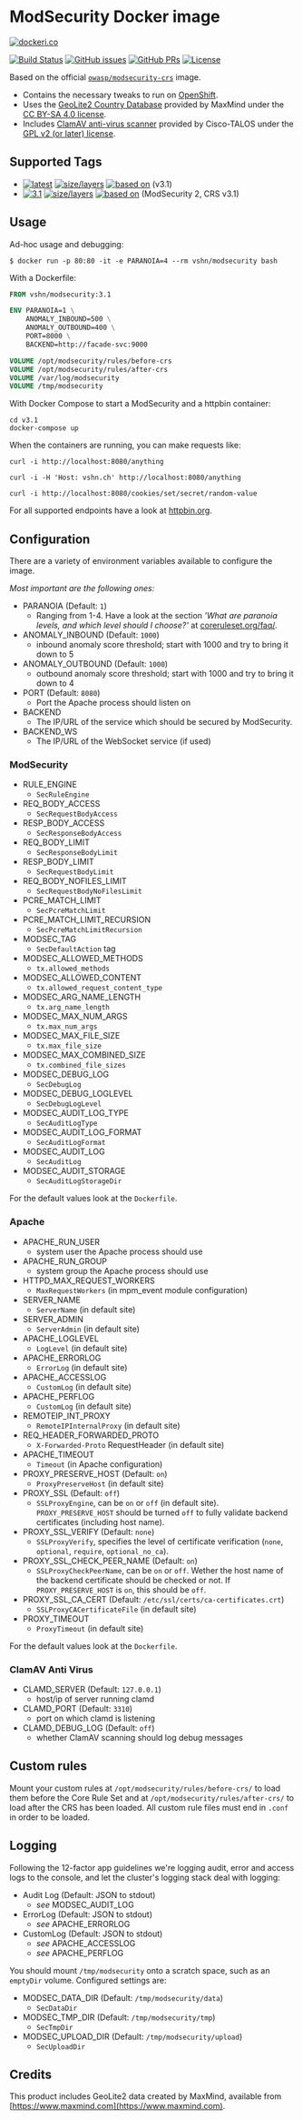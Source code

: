 # ModSecurity Docker image

[![dockeri.co](http://dockeri.co/image/vshn/modsecurity)](https://hub.docker.com/r/vshn/modsecurity/)

[![Build Status](https://img.shields.io/docker/cloud/build/vshn/modsecurity.svg)](https://hub.docker.com/r/vshn/modsecurity/builds
) [![GitHub issues](https://img.shields.io/github/issues-raw/vshn/modsecurity-docker.svg)](https://github.com/vshn/modsecurity-docker/issues
) [![GitHub PRs](https://img.shields.io/github/issues-pr-raw/vshn/modsecurity-docker.svg)](https://github.com/vshn/modsecurity-docker/pulls
) [![License](https://img.shields.io/github/license/vshn/modsecurity-docker.svg)](https://github.com/vshn/modsecurity-docker/blob/master/LICENSE)

Based on the official [`owasp/modsecurity-crs`](https://hub.docker.com/r/owasp/modsecurity-crs) image.

* Contains the necessary tweaks to run on [OpenShift](https://www.openshift.com/).
* Uses the [GeoLite2 Country Database](https://dev.maxmind.com/geoip/geoip2/geolite2/) provided
  by MaxMind under the [CC BY-SA 4.0 license](https://creativecommons.org/licenses/by-sa/4.0/).
* Includes [ClamAV anti-virus scanner](https://www.clamav.net/) provided by Cisco-TALOS under the
  [GPL v2 (or later) license](https://github.com/Cisco-Talos/clamav-devel/blob/master/COPYING).

## Supported Tags

* [![latest](
  https://img.shields.io/badge/latest-blue.svg?colorA=22313f&colorB=4a637b&logo=docker)](
  https://github.com/vshn/modsecurity-docker/blob/master/v3.1/Dockerfile) [![size/layers](
  https://images.microbadger.com/badges/image/vshn/modsecurity:latest.svg)](
  https://microbadger.com/images/vshn/modsecurity:latest) [![based on](
  https://img.shields.io/badge/Git-master-grey.svg?colorA=5a5b5c&colorB=9a9b9c&logo=github)](
  https://github.com/SpiderLabs/owasp-modsecurity-crs/tree/v3.1/dev/util/docker) (v3.1)
* [![3.1](
  https://img.shields.io/badge/3.1-blue.svg?colorA=22313f&colorB=4a637b&logo=docker)](
  https://github.com/vshn/modsecurity-docker/blob/master/v3.1/Dockerfile) [![size/layers](
  https://images.microbadger.com/badges/image/vshn/modsecurity:3.1.svg)](
  https://microbadger.com/images/vshn/modsecurity:3.1) [![based on](
  https://img.shields.io/badge/Git-master-grey.svg?colorA=5a5b5c&colorB=9a9b9c&logo=github)](
  https://github.com/SpiderLabs/owasp-modsecurity-crs/tree/v3.1/dev/util/docker) (ModSecurity 2, CRS v3.1)

## Usage

Ad-hoc usage and debugging:

```console
$ docker run -p 80:80 -it -e PARANOIA=4 --rm vshn/modsecurity bash
```

With a Dockerfile:

```Dockerfile
FROM vshn/modsecurity:3.1

ENV PARANOIA=1 \
    ANOMALY_INBOUND=500 \
    ANOMALY_OUTBOUND=400 \
    PORT=8000 \
    BACKEND=http://facade-svc:9000

VOLUME /opt/modsecurity/rules/before-crs
VOLUME /opt/modsecurity/rules/after-crs
VOLUME /var/log/modsecurity
VOLUME /tmp/modsecurity
```

With Docker Compose to start a ModSecurity and a httpbin container:

```console
cd v3.1
docker-compose up
```

When the containers are running, you can make requests like:
```console
curl -i http://localhost:8080/anything

curl -i -H 'Host: vshn.ch' http://localhost:8080/anything

curl -i http://localhost:8080/cookies/set/secret/random-value
```

For all supported endpoints have a look at [httpbin.org](https://httpbin.org).

## Configuration

There are a variety of environment variables available to configure the image.

*Most important are the following ones:*

* PARANOIA (Default: `1`)
  * Ranging from 1-4. Have a look at the section *'What are paranoia levels, and
    which level should I choose?'* at [coreruleset.org/faq/](https://coreruleset.org/faq/).
* ANOMALY_INBOUND (Default: `1000`)
  * inbound anomaly score threshold; start with 1000 and try to bring it down to 5
* ANOMALY_OUTBOUND (Default: `1000`)
  * outbound anomaly score threshold; start with 1000 and try to bring it down to 4
* PORT (Default: `8080`)
  * Port the Apache process should listen on
* BACKEND
  * The IP/URL of the service which should be secured by ModSecurity.
* BACKEND_WS
  * The IP/URL of the WebSocket service (if used)

### ModSecurity

* RULE_ENGINE
  * `SecRuleEngine`
* REQ_BODY_ACCESS
  * `SecRequestBodyAccess`
* RESP_BODY_ACCESS
  * `SecResponseBodyAccess`
* REQ_BODY_LIMIT
  * `SecResponseBodyLimit`
* RESP_BODY_LIMIT
  * `SecRequestBodyLimit`
* REQ_BODY_NOFILES_LIMIT
  * `SecRequestBodyNoFilesLimit`
* PCRE_MATCH_LIMIT
  * `SecPcreMatchLimit`
* PCRE_MATCH_LIMIT_RECURSION
  * `SecPcreMatchLimitRecursion`
* MODSEC_TAG
  * `SecDefaultAction` tag
* MODSEC_ALLOWED_METHODS
  * `tx.allowed_methods`
* MODSEC_ALLOWED_CONTENT
  * `tx.allowed_request_content_type`
* MODSEC_ARG_NAME_LENGTH
  * `tx.arg_name_length`
* MODSEC_MAX_NUM_ARGS
  * `tx.max_num_args`
* MODSEC_MAX_FILE_SIZE
  * `tx.max_file_size`
* MODSEC_MAX_COMBINED_SIZE
  * `tx.combined_file_sizes`
* MODSEC_DEBUG_LOG
  * `SecDebugLog`
* MODSEC_DEBUG_LOGLEVEL
  * `SecDebugLogLevel`
* MODSEC_AUDIT_LOG_TYPE
  * `SecAuditLogType`
* MODSEC_AUDIT_LOG_FORMAT
  * `SecAuditLogFormat`
* MODSEC_AUDIT_LOG
  * `SecAuditLog`
* MODSEC_AUDIT_STORAGE
  * `SecAuditLogStorageDir`

For the default values look at the `Dockerfile`.

### Apache

* APACHE_RUN_USER
  * system user the Apache process should use
* APACHE_RUN_GROUP
  * system group the Apache process should use
* HTTPD_MAX_REQUEST_WORKERS
  * `MaxRequestWorkers` (in mpm_event module configuration)
* SERVER_NAME
  * `ServerName` (in default site)
* SERVER_ADMIN
  * `ServerAdmin` (in default site)
* APACHE_LOGLEVEL
  * `LogLevel` (in default site)
* APACHE_ERRORLOG
  * `ErrorLog` (in default site)
* APACHE_ACCESSLOG
  * `CustomLog` (in default site)
* APACHE_PERFLOG
  * `CustomLog` (in default site)
* REMOTEIP_INT_PROXY
  * `RemoteIPInternalProxy` (in default site)
* REQ_HEADER_FORWARDED_PROTO
  * `X-Forwarded-Proto` RequestHeader (in default site)
* APACHE_TIMEOUT
  * `Timeout` (in Apache configuration)
* PROXY_PRESERVE_HOST (Default: `on`)
  * `ProxyPreserveHost` (in default site)
* PROXY_SSL (Default: `off`)
  * `SSLProxyEngine`, can be `on` or `off` (in default site). `PROXY_PRESERVE_HOST` should be turned `off` to fully validate backend certificates (including host name).
* PROXY_SSL_VERIFY (Default: `none`)
  * `SSLProxyVerify`, specifies the level of certificate verification (`none`, `optional`, `require`, `optional_no_ca`).
* PROXY_SSL_CHECK_PEER_NAME (Default: `on`)
  * `SSLProxyCheckPeerName`, can be `on` or `off`. Wether the host name of the backend certificate should be checked or not. If `PROXY_PRESERVE_HOST` is `on`, this should be `off`.
* PROXY_SSL_CA_CERT (Default: `/etc/ssl/certs/ca-certificates.crt`)
  * `SSLProxyCACertificateFile` (in default site)
* PROXY_TIMEOUT
  * `ProxyTimeout` (in default site)

For the default values look at the `Dockerfile`.

### ClamAV Anti Virus

* CLAMD_SERVER (Default: `127.0.0.1`)
  * host/ip of server running clamd
* CLAMD_PORT (Default: `3310`)
  * port on which clamd is listening
* CLAMD_DEBUG_LOG (Default: `off`)
  * whether ClamAV scanning should log debug messages

## Custom rules

Mount your custom rules at `/opt/modsecurity/rules/before-crs/` to load them
before the Core Rule Set and at `/opt/modsecurity/rules/after-crs/` to load
after the CRS has been loaded. All custom rule files must end in `.conf` in
order to be loaded.

## Logging

Following the 12-factor app guidelines we're logging audit, error and access
logs to the console, and let the cluster's logging stack deal with logging:

* Audit Log (Default: JSON to stdout)
  * *see* MODSEC_AUDIT_LOG
* ErrorLog (Default: JSON to stdout)
  * *see* APACHE_ERRORLOG
* CustomLog (Default: JSON to stdout)
  * *see* APACHE_ACCESSLOG
  * *see* APACHE_PERFLOG

You should mount `/tmp/modsecurity` onto a scratch space, such as an
`emptyDir` volume. Configured settings are:

* MODSEC_DATA_DIR (Default: `/tmp/modsecurity/data`)
  * `SecDataDir`
* MODSEC_TMP_DIR (Default: `/tmp/modsecurity/tmp`)
  * `SecTmpDir`
* MODSEC_UPLOAD_DIR (Default: `/tmp/modsecurity/upload`)
  * `SecUploadDir`

## Credits

This product includes GeoLite2 data created by MaxMind, available from
[https://www.maxmind.com](https://www.maxmind.com).
